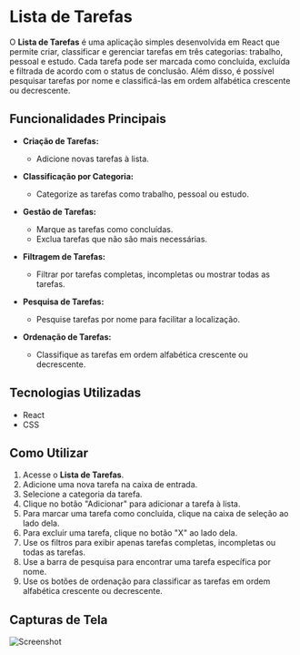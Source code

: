 # Lista de Tarefas 

O **Lista de Tarefas** é uma aplicação simples desenvolvida em React que permite criar, classificar e gerenciar tarefas em três categorias: trabalho, pessoal e estudo. Cada tarefa pode ser marcada como concluída, excluída e filtrada de acordo com o status de conclusão. Além disso, é possível pesquisar tarefas por nome e classificá-las em ordem alfabética crescente ou decrescente.

## Funcionalidades Principais

- **Criação de Tarefas:**
  - Adicione novas tarefas à lista.

- **Classificação por Categoria:**
  - Categorize as tarefas como trabalho, pessoal ou estudo.

- **Gestão de Tarefas:**
  - Marque as tarefas como concluídas.
  - Exclua tarefas que não são mais necessárias.

- **Filtragem de Tarefas:**
  - Filtrar por tarefas completas, incompletas ou mostrar todas as tarefas.

- **Pesquisa de Tarefas:**
  - Pesquise tarefas por nome para facilitar a localização.

- **Ordenação de Tarefas:**
  - Classifique as tarefas em ordem alfabética crescente ou decrescente.

## Tecnologias Utilizadas

- React
- CSS


## Como Utilizar

1. Acesse o **Lista de Tarefas**.
2. Adicione uma nova tarefa na caixa de entrada.
3. Selecione a categoria da tarefa.
4. Clique no botão "Adicionar" para adicionar a tarefa à lista.
5. Para marcar uma tarefa como concluída, clique na caixa de seleção ao lado dela.
6. Para excluir uma tarefa, clique no botão "X" ao lado dela.
7. Use os filtros para exibir apenas tarefas completas, incompletas ou todas as tarefas.
8. Use a barra de pesquisa para encontrar uma tarefa específica por nome.
9. Use os botões de ordenação para classificar as tarefas em ordem alfabética crescente ou decrescente.

## Capturas de Tela

![Screenshot](/src/img/todo.gif)

